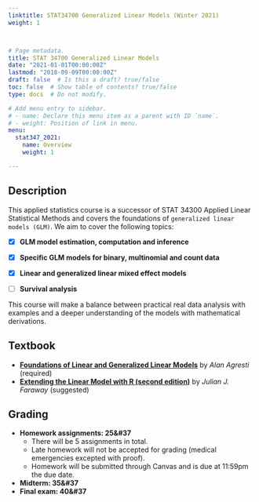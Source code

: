 ```yaml
---
linktitle: STAT34700 Generalized Linear Models (Winter 2021)
weight: 1



# Page metadata.
title: STAT 34700 Generalized Linear Models 
date: "2021-01-01T00:00:00Z"
lastmod: "2018-09-09T00:00:00Z"
draft: false  # Is this a draft? true/false
toc: false  # Show table of contents? true/false
type: docs  # Do not modify.

# Add menu entry to sidebar.
# - name: Declare this menu item as a parent with ID `name`.
# - weight: Position of link in menu.
menu:
  stat347_2021:
    name: Overview
    weight: 1

---
```




## Description

This applied statistics course is a successor of STAT 34300 Applied Linear Statistical Methods and covers the foundations of `generalized linear models (GLM)`. We aim to cover the following topics:

- [X] **GLM model estimation, computation and inference**
- [X] **Specific GLM models for binary, multinomial and count data**
- [X] **Linear and generalized linear mixed effect models**
- [ ] **Survival analysis**


This course will make a balance between practical real data analysis with examples and a deeper understanding of the models with mathematical derivations.

## Textbook

- [**Foundations of Linear and Generalized Linear Models**](http://users.stat.ufl.edu/~aa/glm/glm.html) by *Alan Agresti* (required) 
- [**Extending the Linear Model with R (second edition)**](https://julianfaraway.github.io/faraway/ELM/) by *Julian J. Faraway* (suggested)

## Grading

- **Homework assignments: 25&#37**
  - There will be 5 assignments in total.
  - Late homework will not be accepted for grading (medical emergencies excepted with proof).
  - Homework will be submitted through Canvas and is due at 11:59pm the due date.
- **Midterm: 35&#37**
- **Final exam: 40&#37**







